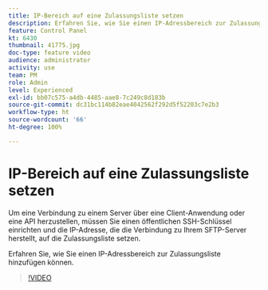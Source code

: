```yaml
---
title: IP-Bereich auf eine Zulassungsliste setzen
description: Erfahren Sie, wie Sie einen IP-Adressbereich zur Zulassungsliste hinzufügen können.
feature: Control Panel
kt: 6430
thumbnail: 41775.jpg
doc-type: feature video
audience: administrator
activity: use
team: PM
role: Admin
level: Experienced
exl-id: bb07c575-a4db-4485-aae8-7c249c8d183b
source-git-commit: dc31bc114b82eae4042562f292d5f52203c7e2b3
workflow-type: ht
source-wordcount: '66'
ht-degree: 100%

---
```


# IP-Bereich auf eine Zulassungsliste setzen

Um eine Verbindung zu einem Server über eine Client-Anwendung oder eine API herzustellen, müssen Sie einen öffentlichen SSH-Schlüssel einrichten und die IP-Adresse, die die Verbindung zu Ihrem SFTP-Server herstellt, auf die Zulassungsliste setzen.

Erfahren Sie, wie Sie einen IP-Adressbereich zur Zulassungsliste hinzufügen können.

>[!VIDEO](https://video.tv.adobe.com/v/41775?quality=12)
